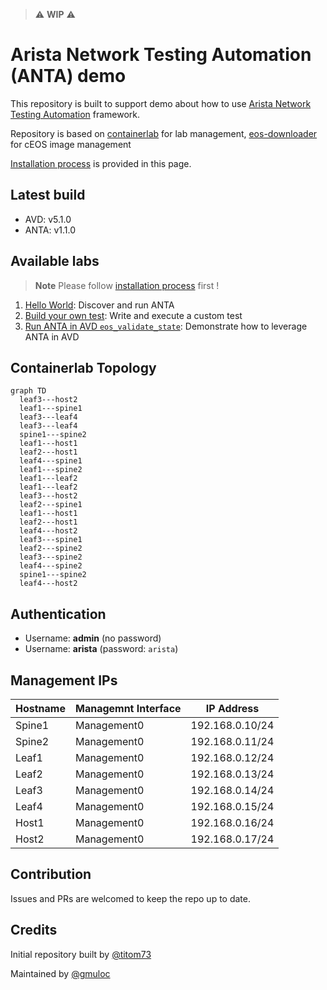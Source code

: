 <!--
  ~ Copyright (c) 2024 Arista Networks, Inc.
  ~ Use of this source code is governed by the Apache License 2.0
  ~ that can be found in the LICENSE file.
  -->

> ⚠️ **WIP** ⚠️

# Arista Network Testing Automation (ANTA) demo

This repository is built to support demo about how to use [Arista Network Testing Automation](https://anta.arista.com) framework.

Repository is based on [containerlab](https://containerlab.dev/) for lab management, [eos-downloader](https://github.com/titom73/eos-downloader) for cEOS image management

[Installation process](./docs/installation.md) is provided in this page.

## Latest build

- AVD: v5.1.0
- ANTA: v1.1.0

## Available labs

> **Note**
> Please follow [installation process](./docs/installation.md) first !

1. [Hello World](1-hwllo-world/README.md): Discover and run ANTA
2. [Build your own test](2-custom-test/README.md): Write and execute a custom test
3. [Run ANTA in AVD `eos_validate_state`](3-avd-eos-validate-state/README.md): Demonstrate how to leverage ANTA in AVD

## Containerlab Topology

```mermaid
graph TD
  leaf3---host2
  leaf1---spine1
  leaf3---leaf4
  leaf3---leaf4
  spine1---spine2
  leaf1---host1
  leaf2---host1
  leaf4---spine1
  leaf1---spine2
  leaf1---leaf2
  leaf1---leaf2
  leaf3---host2
  leaf2---spine1
  leaf1---host1
  leaf2---host1
  leaf4---host2
  leaf3---spine1
  leaf2---spine2
  leaf3---spine2
  leaf4---spine2
  spine1---spine2
  leaf4---host2
```

## Authentication

- Username: **admin** (no password)
- Username: **arista** (password: `arista`)

## Management IPs

| Hostname | Managemnt Interface | IP Address      |
| -------- | ------------------- | --------------  |
| Spine1   | Management0         | 192.168.0.10/24 |
| Spine2   | Management0         | 192.168.0.11/24 |
| Leaf1    | Management0         | 192.168.0.12/24 |
| Leaf2    | Management0         | 192.168.0.13/24 |
| Leaf3    | Management0         | 192.168.0.14/24 |
| Leaf4    | Management0         | 192.168.0.15/24 |
| Host1    | Management0         | 192.168.0.16/24 |
| Host2    | Management0         | 192.168.0.17/24 |

## Contribution

Issues and PRs are welcomed to keep the repo up to date.

## Credits

Initial repository built by [@titom73](https://github.com/titom73)

Maintained by [@gmuloc](https://github.com/gmuloc)
